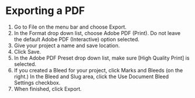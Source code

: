 # Exporting a PDF

1. Go to File on the menu bar and choose Export.
2. In the Format drop down list, choose Adobe PDF (Print). Do not leave the default Adobe PDF (Interactive) option selected.
3. Give your project a name and save location.
4. Click Save.
5. In the Adobe PDF Preset drop down list, make sure [High Quality Print] is selected.
6. If you created a Bleed for your project, click Marks and Bleeds (on the right.) In the Bleed and Slug area, click the Use Document Bleed Settings checkbox.
7. When finished, click Export.
